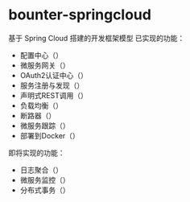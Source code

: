 # bounter-springcloud
基于 Spring Cloud 搭建的开发框架模型
   已实现的功能：
   - 配置中心（）
   - 微服务网关（）
   - OAuth2认证中心（）
   - 服务注册与发现（）
   - 声明式REST调用（）
   - 负载均衡（）
   - 断路器（）
   - 微服务跟踪（）
   - 部署到Docker（）
      
      
  即将实现的功能：
  - 日志聚合（）
  - 微服务监控（）
  - 分布式事务（）
   
